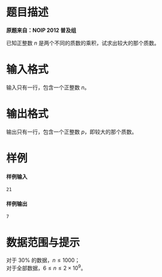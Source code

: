 
# 题目描述

**原题来自：NOIP 2012 普及组**

已知正整数 $n$ 是两个不同的质数的乘积，试求出较大的那个质数。

# 输入格式

输入只有一行，包含一个正整数 $n$。

# 输出格式

输出只有一行，包含一个正整数 $p$，即较大的那个质数。

# 样例

#### 样例输入
```plain
21
```
#### 样例输出
```plain
7
```

# 数据范围与提示

对于 $30\%$ 的数据，$n\le 1000$；  
对于全部数据，$6\le n\le 2\times 10^9$。

